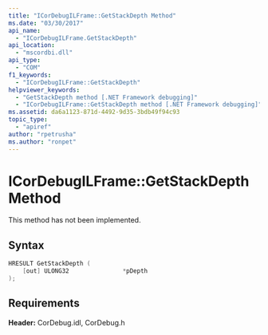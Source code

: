 ```yaml
---
title: "ICorDebugILFrame::GetStackDepth Method"
ms.date: "03/30/2017"
api_name: 
  - "ICorDebugILFrame.GetStackDepth"
api_location: 
  - "mscordbi.dll"
api_type: 
  - "COM"
f1_keywords: 
  - "ICorDebugILFrame::GetStackDepth"
helpviewer_keywords: 
  - "GetStackDepth method [.NET Framework debugging]"
  - "ICorDebugILFrame::GetStackDepth method [.NET Framework debugging]"
ms.assetid: da6a1123-871d-4492-9d35-3bdb49f94c93
topic_type: 
  - "apiref"
author: "rpetrusha"
ms.author: "ronpet"
---
```

# ICorDebugILFrame::GetStackDepth Method
This method has not been implemented.  
  
## Syntax  
  
```cpp  
HRESULT GetStackDepth (  
    [out] ULONG32               *pDepth  
);  
```  
  
## Requirements  
 **Header:** CorDebug.idl, CorDebug.h
